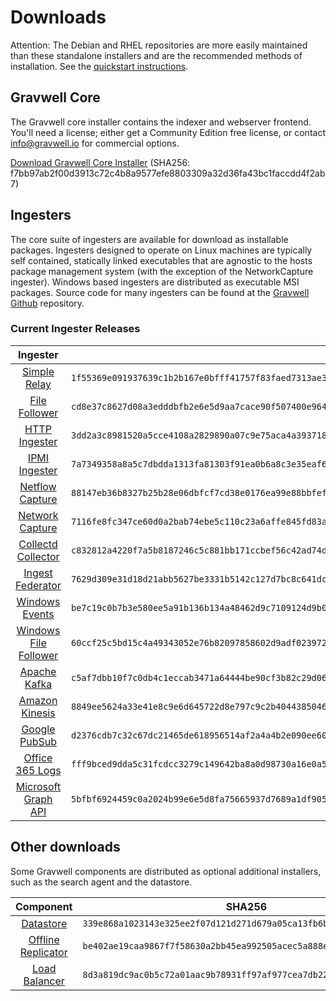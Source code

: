# Downloads

Attention: The Debian and RHEL repositories are more easily maintained than these standalone installers and are the recommended methods of installation. See the [quickstart instructions](#!quickstart/quickstart.md).

## Gravwell Core

The Gravwell core installer contains the indexer and webserver frontend. You'll need a license; either get a Community Edition free license, or contact info@gravwell.io for commercial options.

[Download Gravwell Core Installer](https://update.gravwell.io/archive/4.2.0/installers/gravwell_4.2.0.sh) (SHA256: f7bb97ab2f00d3913c72c4b8a9577efe8803309a32d36fa43bc1faccdd4f2ab7)

## Ingesters

The core suite of ingesters are available for download as installable packages.  Ingesters designed to operate on Linux machines are typically self contained, statically linked executables that are agnostic to the hosts package management system (with the exception of the NetworkCapture ingester).  Windows based ingesters are distributed as executable MSI packages.  Source code for many ingesters can be found at the [Gravwell Github](https://github.com/gravwell/gravwell/tree/master/ingesters) repository.

### Current Ingester Releases
| Ingester | SHA256 | More Info |
|:--------:|-------:|----------:|
| [Simple Relay](https://update.gravwell.io/archive/4.2.0/installers/gravwell_simple_relay_installer_4.2.0.sh) | ``1f55369e091937639c1b2b167e0bfff41757f83faed7313ae367ad3c5b4c4e88`` | [Documentation](#!ingesters/ingesters.md#Simple_Relay)|
| [File Follower](https://update.gravwell.io/archive/4.2.0/installers/gravwell_file_follow_installer_4.2.0.sh) | ``cd8e37c8627d08a3edddbfb2e6e5d9aa7cace90f507400e964076aa077d3a067`` | [Documentation](#!ingesters/ingesters.md#File_Follower) |
| [HTTP Ingester](https://update.gravwell.io/archive/4.2.0/installers/gravwell_http_ingester_installer_4.2.0.sh) | ``3dd2a3c8981520a5cce4108a2829890a07c9e75aca4a393718f006f32b60d03d`` | [Documentation](#!ingesters/ingesters.md#HTTP_POST) |
| [IPMI Ingester](https://update.gravwell.io/archive/4.2.0/installers/gravwell_ipmi_installer_4.2.0.sh) | ``7a7349358a8a5c7dbdda1313fa81303f91ea0b6a8c3e35eaf642378611c3e113`` | [Documentation](#!ingesters/ingesters.md#IPMI_Ingester)|
| [Netflow Capture](http://update.gravwell.io/archive/4.2.0/installers/gravwell_netflow_capture_installer_4.2.0.sh) | ``88147eb36b8327b25b28e06dbfcf7cd38e0176ea99e88bbfefd69e739b879595`` | [Documentation](#!ingesters/ingesters.md#Netflow_Ingester) |
| [Network Capture](https://update.gravwell.io/archive/4.2.0/installers/gravwell_network_capture_installer_4.2.0.sh) | ``7116fe8fc347ce60d0a2bab74ebe5c110c23a6affe845fd83a5c28076801c659`` | [Documentation](#!ingesters/ingesters.md#Network_Ingester) |
| [Collectd Collector](https://update.gravwell.io/archive/4.2.0/installers/gravwell_collectd_installer_4.2.0.sh) | ``c832812a4220f7a5b8187246c5c881bb171ccbef56c42ad74d797b7ac311cac5`` | [Documentation](#!ingesters/ingesters.md#collectd) |
| [Ingest Federator](https://update.gravwell.io/archive/4.2.0/installers/gravwell_federator_installer_4.2.0.sh) | ``7629d309e31d18d21abb5627be3331b5142c127d7bc8c641dc61a92648a1ab37`` | [Documentation](#!ingesters/ingesters.md#Federator_Ingester) |
| [Windows Events](https://update.gravwell.io/archive/4.2.0/installers/gravwell_win_events_4.2.0.msi) | ``be7c19c0b7b3e580ee5a91b136b134a48462d9c7109124d9b0bc8925db4b6fe0`` | [Documentation](#!ingesters/ingesters.md#Windows_Event_Service) |
| [Windows File Follower](https://update.gravwell.io/archive/4.2.0/installers/gravwell_file_follow_4.2.0.msi) | ``60ccf25c5bd15c4a49343052e76b82097858602d9adf023972303a7dbef87255`` | [Documentation](#!ingesters/ingesters.md#File_Follower) |
| [Apache Kafka](https://update.gravwell.io/archive/4.2.0/installers/gravwell_kafka_installer_4.2.0.sh) | ``c5af7dbb10f7c0db4c1eccab3471a64444be90cf3b82c29d0696ed9ef6493dff`` | [Documentation](#!ingesters/ingesters.md#Kafka)|
| [Amazon Kinesis](https://update.gravwell.io/archive/4.2.0/installers/gravwell_kinesis_ingest_installer_4.2.0.sh) | ``8849ee5624a33e41e8c9e6d645722d8e797c9c2b4044385046c517812d4e92e8`` | [Documentation](#!ingesters/ingesters.md#Kinesis_Ingester)|
| [Google PubSub](https://update.gravwell.io/archive/4.2.0/installers/gravwell_pubsub_ingest_installer_4.2.0.sh) | ``d2376cdb7c32c67dc21465de618956514af2a4a4b2e090ee606d5b9dd7e12f5a`` | [Documentation](#!ingesters/ingesters.md#GCP_PubSub)|
| [Office 365 Logs](https://update.gravwell.io/archive/4.2.0/installers/gravwell_o365_installer_4.2.0.sh) | ``fff9bced9dda5c31fcdcc3279c149642ba8a0d98730a16e0a56229b542af31fc`` | [Documentation](#!ingesters/ingesters.md#Office_365_Log_Ingester)|
| [Microsoft Graph API](https://update.gravwell.io/archive/4.2.0/installers/gravwell_msgraph_installer_4.2.0.sh) | ``5bfbf6924459c0a2024b99e6e5d8fa75665937d7689a1df905e8d05595cba184`` | [Documentation](#!ingesters/ingesters.md#Microsoft_Graph_API_Ingester)|

## Other downloads

Some Gravwell components are distributed as optional additional installers, such as the search agent and the datastore.

| Component | SHA256 | More Info |
|:---------:|:------:|----------:|
| [Datastore](https://update.gravwell.io/archive/4.2.0/installers/gravwell_datastore_installer_4.2.0.sh) | ``339e868a1023143e325ee2f07d121d271d679a05ca13fb6b8cfadc3ec5a41f94`` | [Documentation](#!distributed/frontend.md) |
| [Offline Replicator](https://update.gravwell.io/archive/4.2.0/installers/gravwell_offline_replication_installer_4.2.0.sh) | ``be402ae19caa9867f7f58630a2bb45ea992505acec5a888e64742aad52c256f4`` | [Documentation](#!configuration/replication.md) |
| [Load Balancer](https://update.gravwell.io/archive/4.2.0/installers/gravwell_loadbalancer_installer_4.2.0.sh) | ``8d3a819dc9ac0b5c72a01aac9b78931ff97af977cea7db22d1bb5252e333b574`` | |
